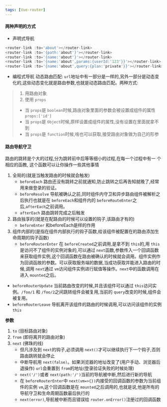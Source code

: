 ```yaml
---
tags: [Vue-router]
---
```

#### 两种声明的方式

+ 声明式导航

```javascript
<router-link :to='about'></router-link>
<router-link :to='{path:'about'}'></router-link>
<router-link :to='{name:'about'}'></router-link>
<router-link :to='{name:'about',params:{userId:'123'}}'></router-link>
<router-link :to='{name:'about',query:{plan:'private'}}'></router-link>
```

+ 编程式导航
  动态路由匹配: `url`地址中有一部分是一样的,另外一部分是动态变化的,这些动态变化就是路由参数,也就是动态路由匹配。两种方式:

> 1. 用路由对象
> 2. 使用 `props`
>
> + 当 `props`是 `boolean`时候,路由对象里面的参数会被设置成组件的属性 `props:['id']`
> + 当 `props`是 `Object`时候,原样设置成组件的属性,没有设置在里面就拿不到
> + 当 `props`是 `function`时候,啥也可以获取,接受路由对象做为自己的形参

#### 路由导航守卫

路由的跳转是个大的过程,分为跳转前中后等等细小的过程,在每一个过程中有一 个相应的函教, 这个函数可以让你操作一些其他事情

1. 全局的(就是当触发路由的时候就会触发)
   + `beforeEach`
     路由还没有跳转之前就通知,防止跳转之后再告知就晚了,经常用来做登录的验证。
   + `beforeResolve`
     导航被确认之前,同时组件内守卫和异步路由组件被解析之后执行也就是在 `beforeEach`和组件内的 `beforeRouteEnter`之后,`afterEach`之前调用。
   + `afterEach`
     路由跳转完成之后触发
2. 路由独享的(就是在配路由的时候可以设置的钩子,该路由才有的)
   + `beforeEnter`
     和beforeEach是样的作用
3. 组件内部的(是指在组件内部执行的钩子函数,给该组件被配置在的路由添加生命周期的钩子函数)
   + `beforeRouterEnter`
     在 `beforeCreated`之前调用,是拿不到 `this`的,用 `this`是访问不了组件的实例对象的,可以通过 `next`函数,参数传入一个回调函数来获取组件实例,这个回调函数在路由被确认的时候就会调用。组件实例作为回调函故的参数。可以获取服务端的数据,当成功获取并能进入路由的时候,调用 `next`通过 `vm`访问组件实例进行赋值等操作。`next`中的函数调用在进入 `mounted`之后。

+ `beforeRouterUpdate`
  当前路由改变的时候,并且该组件可以通过 `this`访问实例。`/foo/1` 和 `/foo/2`之间跳转组件会被复用,当前的 `query`改变的时候,组件会被复用。
+ `beforeRouterLeave`
  导航离开该组件的路由的时候调用,可以访问该组件的实例 `this`

**参数**

1. `to` (目标路由对象)
2. `from` (即将离开的路由对象)
3. `next` (佛珠的线)
   + 但凡涉及到 `next`的钩子,必须调用 `next()`才可以继续执行下一个钩子,否则路由跳转就会停止
   + 中断导航用 `next(false)`。如果浏览器的地址改变了(用户手动、浏览器后退操作) `url`会重置到 `from`的地址(登录验证失败的时候处理)
   + `next('/')`或者 `next(path:'/')`当前的导航被中断,然后进行新的导航
   + 在 `beforeRouterEnter`中 `next(vm=>{})`内接受的回调函数的参数为当前组件的实例 `vm`,这个回调函数是在 `mounted`之后调用的,也就是说,他是所有的导航守卫和生命周期函数最后执行的
   + `next(error)`,导航被中断而且错误给 `router.onError()`注册过的回调函数
